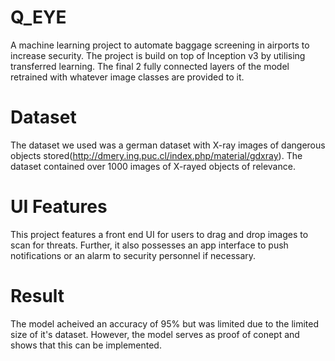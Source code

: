 # Q_EYE
A machine learning project to automate baggage screening in airports to increase security.
The project is build on top of Inception v3 by utilising transferred learning. The final 2 fully connected layers of the model
retrained with whatever image classes are provided to it.

# Dataset

The dataset we used was a german dataset with X-ray images of dangerous objects stored(http://dmery.ing.puc.cl/index.php/material/gdxray).
The dataset contained over 1000 images of X-rayed objects of relevance.

# UI Features
This project features a front end UI for users to drag and drop images to scan for threats. Further, it also possesses an app interface to 
push notifications or an alarm to security personnel if necessary.

# Result

The model acheived an accuracy of 95% but was limited due to the limited size of it's dataset. However, the model serves as proof of conept 
and shows that this can be implemented.

